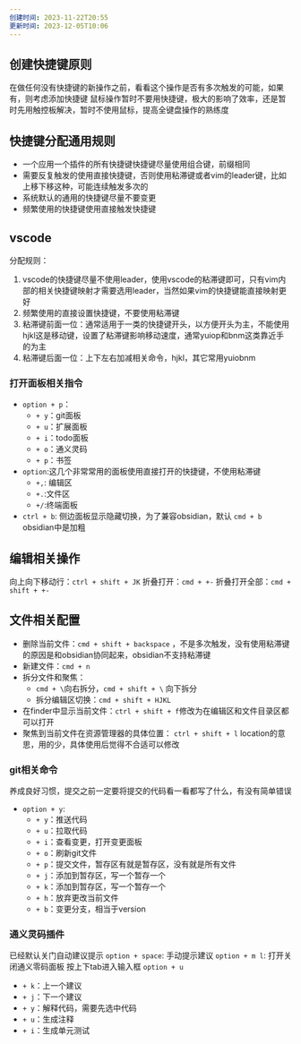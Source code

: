 ```yaml
---
创建时间: 2023-11-22T20:55
更新时间: 2023-12-05T10:06
---
```

## 创建快捷键原则
在做任何没有快捷键的新操作之前，看看这个操作是否有多次触发的可能，如果有，则考虑添加快捷键
鼠标操作暂时不要用快捷键，极大的影响了效率，还是暂时先用触控板解决，暂时不使用鼠标，提高全键盘操作的熟练度
## 快捷键分配通用规则

- 一个应用一个插件的所有快捷键快捷键尽量使用组合键，前缀相同
- 需要反复触发的使用直接快捷键，否则使用粘滞键或者vim的leader键，比如上移下移这种，可能连续触发多次的
- 系统默认的通用的快捷键尽量不要变更
- 频繁使用的快捷键使用直接触发快捷键

## vscode
分配规则：
1. vscode的快捷键尽量不使用leader，使用vscode的粘滞键即可，只有vim内部的相关快捷键映射才需要选用leader，当然如果vim的快捷键能直接映射更好
2. 频繁使用的直接设置快捷键，不要使用粘滞键
3. 粘滞键前面一位：通常适用于一类的快捷键开头，以方便开头为主，不能使用hjkl这是移动键，设置了粘滞键影响移动速度，通常yuiop和bnm这类靠近手的为主
4. 粘滞键后面一位：上下左右加减相关命令，hjkl，其它常用yuiobnm

### 打开面板相关指令

- `option + p`：
  - `+ y`：git面板
  - `+ u`：扩展面板
  - `+ i`：todo面板
  - `+ o`：通义灵码
  - `+ p`：书签
- `option`:这几个非常常用的面板使用直接打开的快捷键，不使用粘滞键
	- `+,`: 编辑区
	- `+.`:文件区
	- `+/`:终端面板
- `ctrl + b`: 侧边面板显示隐藏切换，为了兼容obsidian，默认 `cmd + b` obsidian中是加粗

## 编辑相关操作
向上向下移动行：`ctrl + shift + JK`
折叠打开：`cmd + +-`
折叠打开全部：`cmd + shift + +-`

## 文件相关配置
- 删除当前文件：`cmd + shift + backspace` ，不是多次触发，没有使用粘滞键的原因是和obsidian协同起来，obsidian不支持粘滞键
- 新建文件：`cmd + n`
- 拆分文件和聚焦：
	- `cmd + \`向右拆分，`cmd + shift + \` 向下拆分
	- 拆分编辑区切换：`cmd + shift + HJKL`
 - 在finder中显示当前文件：`ctrl + shift + f`修改为在编辑区和文件目录区都可以打开
 - 聚焦到当前文件在资源管理器的具体位置： `ctrl + shift + l` location的意思，用的少，具体使用后觉得不合适可以修改
### git相关命令
养成良好习惯，提交之前一定要将提交的代码看一看都写了什么，有没有简单错误
- `option + y`: 
  - `+ y`：推送代码
  - `+ u`：拉取代码
  - `+ i`：查看变更，打开变更面板
  - `+ o`：刷新git文件
  - `+ p`：提交文件，暂存区有就是暂存区，没有就是所有文件
  - `+ j`：添加到暂存区，写一个暂存一个
  - `+ k`：添加到暂存区，写一个暂存一个
  - `+ h`：放弃更改当前文件
  - `+ b`：变更分支，相当于version

### 通义灵码插件
已经默认关门自动建议提示
`option + space`: 手动提示建议
`option + m l`: 打开关闭通义零码面板 按上下tab进入输入框
`option + u`
- `+ k`：上一个建议
- `+ j`：下一个建议
- `+ y`：解释代码，需要先选中代码
- `+ u`：生成注释
- `+ i`：生成单元测试
